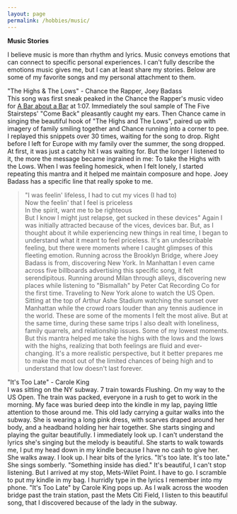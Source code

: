 ```yaml
---
layout: page
permalink: /hobbies/music/
---
```

**Music Stories**

I believe music is more than rhythm and lyrics. Music conveys emotions that can connect to specific personal experiences. I can't fully describe the emotions music gives me, but I can at least share my stories. Below are some of my favorite songs and my personal attachment to them. 

"The Highs & The Lows" - Chance the Rapper, Joey Badass  
This song was first sneak peaked in the Chance the Rapper's music video for [A Bar about a Bar](https://youtu.be/PCKkvTTzkck?t=67) at 1:07. Immediately the soul sample of The Five Stairsteps' "Come Back" pleasantly caught my ears. Then Chance came in singing the beautiful hook of "The Highs and The Lows", paired up with imagery of family smiling together and Chance running into a corner to pee. I replayed this snippets over 30 times, waiting for the song to drop. Right before I left for Europe with my family over the summer, the song dropped. At first, it was just a catchy hit I was waiting for. But the longer I listened to it, the more the message became ingrained in me: To take the Highs with the Lows. When I was feeling homesick, when I felt lonely, I started repeating this mantra and it helped me maintain composure and hope. Joey Badass has a specific line that really spoke to me. 
> "I was feelin' lifeless, I had to cut my vices (I had to)  
Now the feelin' that I feel is priceless  
In the spirit, want me to be righteous  
But I know I might just relapse, get sucked in these devices"
Again I was initially attracted because of the vices, devices bar. But, as I thought about it while experiencing new things in real time, I began to understand what it meant to feel priceless. It's an undescribable feeling, but there were moments where I caught glimpses of this fleeting emotion. Running across the Brooklyn Bridge, where Joey Badass is from, discovering New York. In Manhattan I even came across five billboards advertising this specific song, it felt serendipitous. Running around Milan through alleys, discovering new places while listening to "Bismallah" by Peter Cat Recording Co for the first time. Traveling to New York alone to watch the US Open. Sitting at the top of Arthur Ashe Stadium watching the sunset over Manhattan while the crowd roars louder than any tennis audience in the world. These are some of the moments I felt the most alive. But at the same time, during these same trips I also dealt with loneliness, family quarrels, and relationship issues. Some of my lowest moments. But this mantra helped me take the highs with the lows and the lows with the highs, realizing that both feelings are fluid and ever-changing. It's a more realistic perspective, but it better prepares me to make the most out of the limited chances of being high and to understand that low doesn't last forever. 



"It's Too Late" - Carole King  
I was sitting on the NY subway. 7 train towards Flushing. On my way to the US Open. The train was packed, everyone in a rush to get to work in the morning. My face was buried deep into the kindle in my lap, paying little attention to those around me. This old lady carrying a guitar walks into the subway. She is wearing a long pink dress, with scarves draped around her body, and a headband holding her hair together. She starts singing and playing the guitar beautifully. I immediately look up. I can't understand the lyrics she's singing but the melody is beautiful. She starts to walk towards me, I put my head down in my kindle because I have no cash to give her. She walks away. I look up. I hear bits of the lyrics. "It's too late. It's too late." She sings somberly. "Something inside has died." It's beautiful, I can't stop listening. But I arrived at my stop, Mets-Wilet Point. I have to go. I scramble to put my kindle in my bag. I hurridly type in the lyrics I remember into my phone. "It's Too Late" by Carole King pops up. As I walk across the wooden bridge past the train station, past the Mets Citi Field, I listen to this beautiful song, that I discovered because of the lady in the subway. 